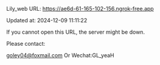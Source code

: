 Lily_web URL: https://ae6d-61-165-102-156.ngrok-free.app

Updated at: 2024-12-09 11:11:22

If you cannot open this URL, the server might be down.

Please contact: 

goley04@foxmail.com Or Wechat:GL_yeaH